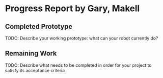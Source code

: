 # Progress Report by Gary, Makell

## Completed Prototype

TODO: Describe your working prototype: what can your robot currently do?

## Remaining Work

TODO: Describe what needs to be completed in order for your project to satisfy its acceptance criteria